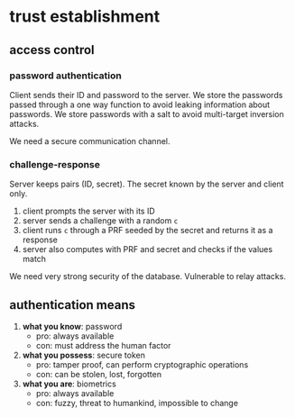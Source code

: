 # trust establishment

## access control

### password authentication

Client sends their ID and password to the server. We store the passwords passed through a one way function to avoid leaking information about passwords. We store passwords with a salt to avoid multi-target inversion attacks.

We need a secure communication channel.

### challenge-response

Server keeps pairs (ID, secret). The secret known by the server and client only.

1. client prompts the server with its ID
2. server sends a challenge with a random `c`
3. client runs `c` through a PRF seeded by the secret and returns it as a response
4. server also computes with PRF and secret and checks if the values match

We need very strong security of the database. Vulnerable to relay attacks.

## authentication means

1. **what you know**: password
   - pro: always available
   - con: must address the human factor
2. **what you possess**: secure token
   - pro: tamper proof, can perform cryptographic operations
   - con: can be stolen, lost, forgotten
3. **what you are**: biometrics
   - pro: always available
   - con: fuzzy, threat to humankind, impossible to change
